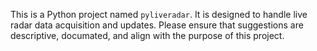 <!-- Use this file to provide workspace-specific custom instructions to Copilot. For more details, visit https://code.visualstudio.com/docs/copilot/copilot-customization#_use-a-githubcopilotinstructionsmd-file -->

This is a Python project named `pyliveradar`. It is designed to handle live radar data acquisition and updates. Please ensure that suggestions are descriptive, documated, and align with the purpose of this project.
